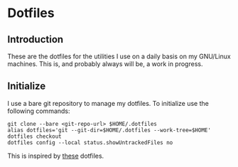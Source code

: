 # Dotfiles
## Introduction
These are the dotfiles for the utilities I use on a daily basis on my GNU/Linux machines. This is, and probably always will be, a work in progress.

## Initialize
I use a bare git repository to manage my dotfiles. To initialize use the following commands:
```
git clone --bare <git-repo-url> $HOME/.dotfiles
alias dotfiles='git --git-dir=$HOME/.dotfiles --work-tree=$HOME'
dotfiles checkout
dotfiles config --local status.showUntrackedFiles no
```

This is inspired by [these](https://github.com/Vincevrp/dotfiles) dotfiles.
